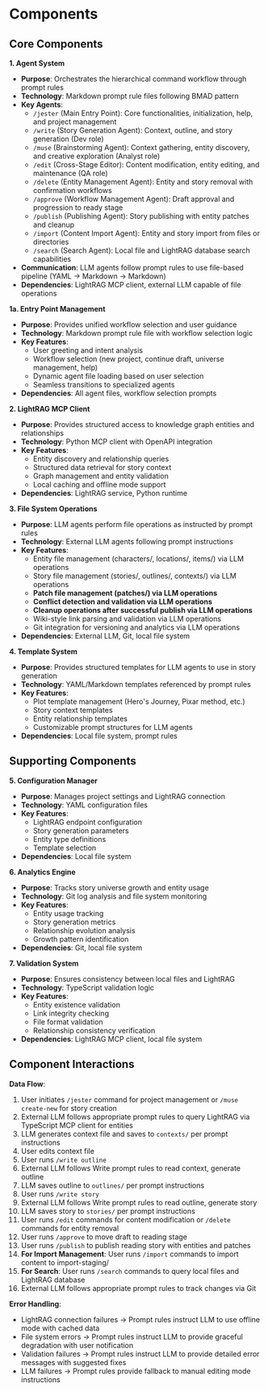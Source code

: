 # Components

## Core Components

**1. Agent System**
- **Purpose**: Orchestrates the hierarchical command workflow through prompt rules
- **Technology**: Markdown prompt rule files following BMAD pattern
- **Key Agents**:
  - `/jester` (Main Entry Point): Core functionalities, initialization, help, and project management
  - `/write` (Story Generation Agent): Context, outline, and story generation (Dev role)
  - `/muse` (Brainstorming Agent): Context gathering, entity discovery, and creative exploration (Analyst role)
  - `/edit` (Cross-Stage Editor): Content modification, entity editing, and maintenance (QA role)
  - `/delete` (Entity Management Agent): Entity and story removal with confirmation workflows
  - `/approve` (Workflow Management Agent): Draft approval and progression to ready stage
  - `/publish` (Publishing Agent): Story publishing with entity patches and cleanup
  - `/import` (Content Import Agent): Entity and story import from files or directories
  - `/search` (Search Agent): Local file and LightRAG database search capabilities
- **Communication**: LLM agents follow prompt rules to use file-based pipeline (YAML → Markdown → Markdown)
- **Dependencies**: LightRAG MCP client, external LLM capable of file operations

**1a. Entry Point Management**
- **Purpose**: Provides unified workflow selection and user guidance
- **Technology**: Markdown prompt rule file with workflow selection logic
- **Key Features**:
  - User greeting and intent analysis
  - Workflow selection (new project, continue draft, universe management, help)
  - Dynamic agent file loading based on user selection
  - Seamless transitions to specialized agents
- **Dependencies**: All agent files, workflow selection prompts

**2. LightRAG MCP Client**
- **Purpose**: Provides structured access to knowledge graph entities and relationships
- **Technology**: Python MCP client with OpenAPI integration
- **Key Features**:
  - Entity discovery and relationship queries
  - Structured data retrieval for story context
  - Graph management and entity validation
  - Local caching and offline mode support
- **Dependencies**: LightRAG service, Python runtime

**3. File System Operations**
- **Purpose**: LLM agents perform file operations as instructed by prompt rules
- **Technology**: External LLM agents following prompt instructions
- **Key Features**:
  - Entity file management (characters/, locations/, items/) via LLM operations
  - Story file management (stories/, outlines/, contexts/) via LLM operations
  - **Patch file management (patches/) via LLM operations**
  - **Conflict detection and validation via LLM operations**
  - **Cleanup operations after successful publish via LLM operations**
  - Wiki-style link parsing and validation via LLM operations
  - Git integration for versioning and analytics via LLM operations
- **Dependencies**: External LLM, Git, local file system

**4. Template System**
- **Purpose**: Provides structured templates for LLM agents to use in story generation
- **Technology**: YAML/Markdown templates referenced by prompt rules
- **Key Features**:
  - Plot template management (Hero's Journey, Pixar method, etc.)
  - Story context templates
  - Entity relationship templates
  - Customizable prompt structures for LLM agents
- **Dependencies**: Local file system, prompt rules

## Supporting Components

**5. Configuration Manager**
- **Purpose**: Manages project settings and LightRAG connection
- **Technology**: YAML configuration files
- **Key Features**:
  - LightRAG endpoint configuration
  - Story generation parameters
  - Entity type definitions
  - Template selection
- **Dependencies**: Local file system

**6. Analytics Engine**
- **Purpose**: Tracks story universe growth and entity usage
- **Technology**: Git log analysis and file system monitoring
- **Key Features**:
  - Entity usage tracking
  - Story generation metrics
  - Relationship evolution analysis
  - Growth pattern identification
- **Dependencies**: Git, local file system

**7. Validation System**
- **Purpose**: Ensures consistency between local files and LightRAG
- **Technology**: TypeScript validation logic
- **Key Features**:
  - Entity existence validation
  - Link integrity checking
  - File format validation
  - Relationship consistency verification
- **Dependencies**: LightRAG MCP client, local file system

## Component Interactions

**Data Flow**:
1. User initiates `/jester` command for project management or `/muse create-new` for story creation
2. External LLM follows appropriate prompt rules to query LightRAG via TypeScript MCP client for entities
3. LLM generates context file and saves to `contexts/` per prompt instructions
4. User edits context file
5. User runs `/write outline`
6. External LLM follows Write prompt rules to read context, generate outline
7. LLM saves outline to `outlines/` per prompt instructions
8. User runs `/write story`
9. External LLM follows Write prompt rules to read outline, generate story
10. LLM saves story to `stories/` per prompt instructions
11. User runs `/edit` commands for content modification or `/delete` commands for entity removal
12. User runs `/approve` to move draft to reading stage
13. User runs `/publish` to publish reading story with entities and patches
14. **For Import Management**: User runs `/import` commands to import content to import-staging/
15. **For Search**: User runs `/search` commands to query local files and LightRAG database
16. External LLM follows appropriate prompt rules to track changes via Git

**Error Handling**:
- LightRAG connection failures → Prompt rules instruct LLM to use offline mode with cached data
- File system errors → Prompt rules instruct LLM to provide graceful degradation with user notification
- Validation failures → Prompt rules instruct LLM to provide detailed error messages with suggested fixes
- LLM failures → Prompt rules provide fallback to manual editing mode instructions
